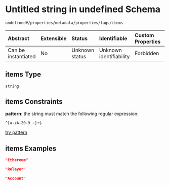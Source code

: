 # Untitled string in undefined Schema

```txt
undefined#/properties/metadata/properties/tags/items
```



| Abstract            | Extensible | Status         | Identifiable            | Custom Properties | Additional Properties | Access Restrictions | Defined In                                                                           |
| :------------------ | :--------- | :------------- | :---------------------- | :---------------- | :-------------------- | :------------------ | :----------------------------------------------------------------------------------- |
| Can be instantiated | No         | Unknown status | Unknown identifiability | Forbidden         | Allowed               | none                | [algorithm\_indexer.json\*](../../out/algorithm_indexer.json "open original schema") |

## items Type

`string`

## items Constraints

**pattern**: the string must match the following regular expression:&#x20;

```regexp
^[a-zA-Z0-9_-]+$
```

[try pattern](https://regexr.com/?expression=%5E%5Ba-zA-Z0-9_-%5D%2B%24 "try regular expression with regexr.com")

## items Examples

```json
"Ethereum"
```

```json
"Relayer"
```

```json
"Account"
```
